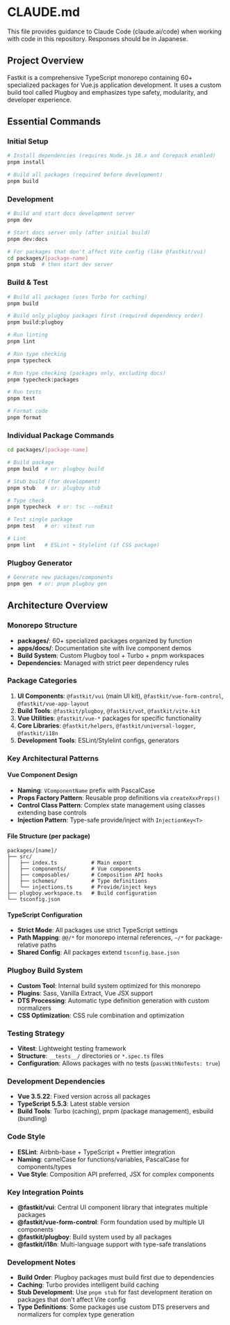 # CLAUDE.md

This file provides guidance to Claude Code (claude.ai/code) when working with code in this repository.
Responses should be in Japanese.

## Project Overview

Fastkit is a comprehensive TypeScript monorepo containing 60+ specialized packages for Vue.js application development. It uses a custom build tool called Plugboy and emphasizes type safety, modularity, and developer experience.

## Essential Commands

### Initial Setup

```bash
# Install dependencies (requires Node.js 18.x and Corepack enabled)
pnpm install

# Build all packages (required before development)
pnpm build
```

### Development

```bash
# Build and start docs development server
pnpm dev

# Start docs server only (after initial build)
pnpm dev:docs

# For packages that don't affect Vite config (like @fastkit/vui)
cd packages/[package-name]
pnpm stub  # then start dev server
```

### Build & Test

```bash
# Build all packages (uses Turbo for caching)
pnpm build

# Build only plugboy packages first (required dependency order)
pnpm build:plugboy

# Run linting
pnpm lint

# Run type checking
pnpm typecheck

# Run type checking (packages only, excluding docs)
pnpm typecheck:packages

# Run tests
pnpm test

# Format code
pnpm format
```

### Individual Package Commands

```bash
cd packages/[package-name]

# Build package
pnpm build  # or: plugboy build

# Stub build (for development)
pnpm stub   # or: plugboy stub

# Type check
pnpm typecheck  # or: tsc --noEmit

# Test single package
pnpm test   # or: vitest run

# Lint
pnpm lint   # ESLint + Stylelint (if CSS package)
```

### Plugboy Generator

```bash
# Generate new packages/components
pnpm gen  # or: pnpm plugboy gen
```

## Architecture Overview

### Monorepo Structure

- **packages/**: 60+ specialized packages organized by function
- **apps/docs/**: Documentation site with live component demos
- **Build System**: Custom Plugboy tool + Turbo + pnpm workspaces
- **Dependencies**: Managed with strict peer dependency rules

### Package Categories

1. **UI Components**: `@fastkit/vui` (main UI kit), `@fastkit/vue-form-control`, `@fastkit/vue-app-layout`
2. **Build Tools**: `@fastkit/plugboy`, `@fastkit/vot`, `@fastkit/vite-kit`
3. **Vue Utilities**: `@fastkit/vue-*` packages for specific functionality
4. **Core Libraries**: `@fastkit/helpers`, `@fastkit/universal-logger`, `@fastkit/i18n`
5. **Development Tools**: ESLint/Stylelint configs, generators

### Key Architectural Patterns

#### Vue Component Design

- **Naming**: `VComponentName` prefix with PascalCase
- **Props Factory Pattern**: Reusable prop definitions via `createXxxProps()`
- **Control Class Pattern**: Complex state management using classes extending base controls
- **Injection Pattern**: Type-safe provide/inject with `InjectionKey<T>`

#### File Structure (per package)

```
packages/[name]/
├── src/
│   ├── index.ts           # Main export
│   ├── components/        # Vue components
│   ├── composables/       # Composition API hooks
│   ├── schemes/           # Type definitions
│   └── injections.ts      # Provide/inject keys
├── plugboy.workspace.ts   # Build configuration
└── tsconfig.json
```

#### TypeScript Configuration

- **Strict Mode**: All packages use strict TypeScript settings
- **Path Mapping**: `@@/*` for monorepo internal references, `~/*` for package-relative paths
- **Shared Config**: All packages extend `tsconfig.base.json`

### Plugboy Build System

- **Custom Tool**: Internal build system optimized for this monorepo
- **Plugins**: Sass, Vanilla Extract, Vue JSX support
- **DTS Processing**: Automatic type definition generation with custom normalizers
- **CSS Optimization**: CSS rule combination and optimization

### Testing Strategy

- **Vitest**: Lightweight testing framework
- **Structure**: `__tests__/` directories or `*.spec.ts` files
- **Configuration**: Allows packages with no tests (`passWithNoTests: true`)

### Development Dependencies

- **Vue 3.5.22**: Fixed version across all packages
- **TypeScript 5.5.3**: Latest stable version
- **Build Tools**: Turbo (caching), pnpm (package management), esbuild (bundling)

### Code Style

- **ESLint**: Airbnb-base + TypeScript + Prettier integration
- **Naming**: camelCase for functions/variables, PascalCase for components/types
- **Vue Style**: Composition API preferred, JSX for complex components

### Key Integration Points

- **@fastkit/vui**: Central UI component library that integrates multiple packages
- **@fastkit/vue-form-control**: Form foundation used by multiple UI components
- **@fastkit/plugboy**: Build system used by all packages
- **@fastkit/i18n**: Multi-language support with type-safe translations

### Development Notes

- **Build Order**: Plugboy packages must build first due to dependencies
- **Caching**: Turbo provides intelligent build caching
- **Stub Development**: Use `pnpm stub` for fast development iteration on packages that don't affect Vite config
- **Type Definitions**: Some packages use custom DTS preservers and normalizers for complex type generation
